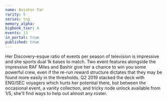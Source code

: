 ```yaml
---
name: Aviator Yar
rarity: 5
series: tng
memory_alpha:
bigbook_tier: 4
events: 13
in_portal: true
published: true
---
```


Her Discovery-esque ratio of events per season of television is impressive and she sports dual 1k bases to match. Two event features alongside the impressive RAF Miles and Bashir give her a chance to win you some powerful crew, even if the re-run reward structure dictates that they may be found more easily in the thresholds. Q2 2019 stacked the deck with ENG/SEC voyagers which hurts her potential there, but between the occasional event, a vanity collection, and tricky node unlock available from 1/5, she'll find ways to help out almost any roster.

